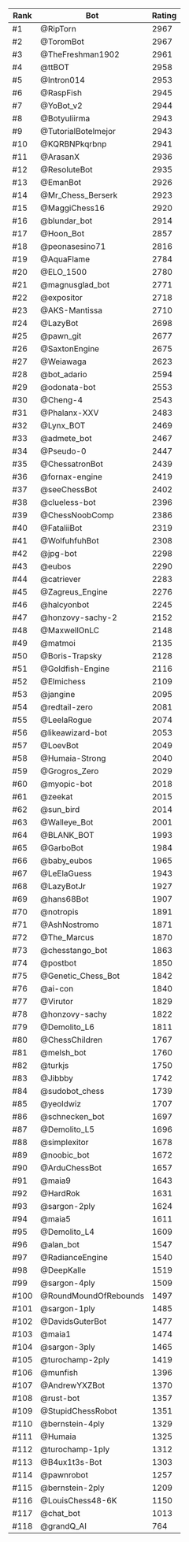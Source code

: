Rank|Bot|Rating
---|---|---
#1|@RipTorn|2967
#2|@ToromBot|2967
#3|@TheFreshman1902|2961
#4|@ttBOT|2958
#5|@Intron014|2953
#6|@RaspFish|2945
#7|@YoBot_v2|2944
#8|@Botyuliirma|2943
#9|@TutorialBotelmejor|2943
#10|@KQRBNPkqrbnp|2941
#11|@ArasanX|2936
#12|@ResoluteBot|2935
#13|@EmanBot|2926
#14|@Mr_Chess_Berserk|2923
#15|@MaggiChess16|2920
#16|@blundar_bot|2914
#17|@Hoon_Bot|2857
#18|@peonasesino71|2816
#19|@AquaFlame|2784
#20|@ELO_1500|2780
#21|@magnusglad_bot|2771
#22|@expositor|2718
#23|@AKS-Mantissa|2710
#24|@LazyBot|2698
#25|@pawn_git|2677
#26|@SaxtonEngine|2675
#27|@Weiawaga|2623
#28|@bot_adario|2594
#29|@odonata-bot|2553
#30|@Cheng-4|2543
#31|@Phalanx-XXV|2483
#32|@Lynx_BOT|2469
#33|@admete_bot|2467
#34|@Pseudo-0|2447
#35|@ChessatronBot|2439
#36|@fornax-engine|2419
#37|@seeChessBot|2402
#38|@clueless-bot|2396
#39|@ChessNoobComp|2386
#40|@FataliiBot|2319
#41|@WolfuhfuhBot|2308
#42|@jpg-bot|2298
#43|@eubos|2290
#44|@catriever|2283
#45|@Zagreus_Engine|2276
#46|@halcyonbot|2245
#47|@honzovy-sachy-2|2152
#48|@MaxwellOnLC|2148
#49|@matmoi|2135
#50|@Boris-Trapsky|2128
#51|@Goldfish-Engine|2116
#52|@Elmichess|2109
#53|@jangine|2095
#54|@redtail-zero|2081
#55|@LeelaRogue|2074
#56|@likeawizard-bot|2053
#57|@LoevBot|2049
#58|@Humaia-Strong|2040
#59|@Grogros_Zero|2029
#60|@myopic-bot|2018
#61|@zeekat|2015
#62|@sun_bird|2014
#63|@Walleye_Bot|2001
#64|@BLANK_BOT|1993
#65|@GarboBot|1984
#66|@baby_eubos|1965
#67|@LeElaGuess|1943
#68|@LazyBotJr|1927
#69|@hans68Bot|1907
#70|@notropis|1891
#71|@AshNostromo|1871
#72|@The_Marcus|1870
#73|@chesstango_bot|1863
#74|@postbot|1850
#75|@Genetic_Chess_Bot|1842
#76|@ai-con|1840
#77|@Virutor|1829
#78|@honzovy-sachy|1822
#79|@Demolito_L6|1811
#80|@ChessChildren|1767
#81|@melsh_bot|1760
#82|@turkjs|1750
#83|@Jibbby|1742
#84|@sudobot_chess|1739
#85|@yeoldwiz|1707
#86|@schnecken_bot|1697
#87|@Demolito_L5|1696
#88|@simplexitor|1678
#89|@noobic_bot|1672
#90|@ArduChessBot|1657
#91|@maia9|1643
#92|@HardRok|1631
#93|@sargon-2ply|1624
#94|@maia5|1611
#95|@Demolito_L4|1609
#96|@alan_bot|1547
#97|@RadianceEngine|1540
#98|@DeepKalle|1519
#99|@sargon-4ply|1509
#100|@RoundMoundOfRebounds|1497
#101|@sargon-1ply|1485
#102|@DavidsGuterBot|1477
#103|@maia1|1474
#104|@sargon-3ply|1465
#105|@turochamp-2ply|1419
#106|@munfish|1396
#107|@AndrewYXZBot|1370
#108|@rust-bot|1357
#109|@StupidChessRobot|1351
#110|@bernstein-4ply|1329
#111|@Humaia|1325
#112|@turochamp-1ply|1312
#113|@B4ux1t3s-Bot|1303
#114|@pawnrobot|1257
#115|@bernstein-2ply|1209
#116|@LouisChess48-6K|1150
#117|@chat_bot|1013
#118|@grandQ_AI|764
